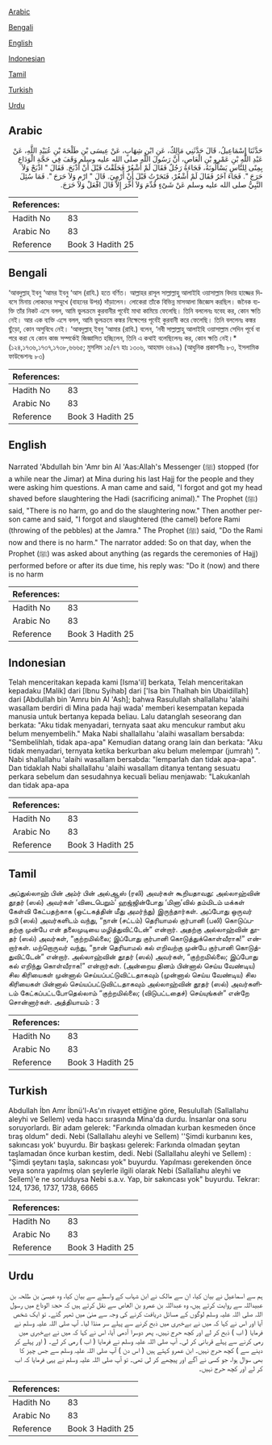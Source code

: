 [Arabic](#arabic)

[Bengali](#bengali)

[English](#english)

[Indonesian](#indonesian)

[Tamil](#tamil)

[Turkish](#turkish)

[Urdu](#urdu)

## Arabic


<div dir="rtl" lang="ar" style={{fontSize:'larger',backgroundColor:'#f8f9fa',padding:20}}>
حَدَّثَنَا إِسْمَاعِيلُ، قَالَ حَدَّثَنِي مَالِكٌ، عَنِ ابْنِ شِهَابٍ، عَنْ عِيسَى بْنِ طَلْحَةَ بْنِ عُبَيْدِ اللَّهِ، عَنْ عَبْدِ اللَّهِ بْنِ عَمْرِو بْنِ الْعَاصِ، أَنَّ رَسُولَ اللَّهِ صلى الله عليه وسلم وَقَفَ فِي حَجَّةِ الْوَدَاعِ بِمِنًى لِلنَّاسِ يَسْأَلُونَهُ، فَجَاءَهُ رَجُلٌ فَقَالَ لَمْ أَشْعُرْ فَحَلَقْتُ قَبْلَ أَنْ أَذْبَحَ‏.‏ فَقَالَ ‏"‏ اذْبَحْ وَلاَ حَرَجَ ‏"‏‏.‏ فَجَاءَ آخَرُ فَقَالَ لَمْ أَشْعُرْ، فَنَحَرْتُ قَبْلَ أَنْ أَرْمِيَ‏.‏ قَالَ ‏"‏ ارْمِ وَلاَ حَرَجَ ‏"‏‏.‏ فَمَا سُئِلَ النَّبِيُّ صلى الله عليه وسلم عَنْ شَىْءٍ قُدِّمَ وَلاَ أُخِّرَ إِلاَّ قَالَ افْعَلْ وَلاَ حَرَجَ‏.‏
</div>
<div style={{backgroundColor:'#f8f9fa',padding:20, marginBottom: 10}}><table> <thead> <tr> <th>References:</th> <th></th> </tr> </thead> <tbody><tr><td>Hadith No</td><td>83</td></tr><tr><td>Arabic No</td><td>83</td></tr><tr><td>Reference</td><td>Book 3 Hadith 25</td></tr></tbody></table></div>

## Bengali


<div dir="ltr" lang="bn" style={{fontSize:'larger',backgroundColor:'#f8f9fa',padding:20}}>
‘আবদুল্লাহ্ ইবনু ‘আমর ইবনু ‘আস (রাযি.) হতে বর্ণিত। আল্লাহর রাসূল সাল্লাল্লাহু আলাইহি ওয়াসাল্লাম বিদায় হাজ্জের দিবসে মিনায় লোকদের সম্মুখে (বাহনের উপর) দাঁড়ালেন। লোকেরা তাঁকে বিভিন্ন মাসআলা জিজ্ঞেস করছিল। জনৈক ব্যক্তি তাঁর নিকট এসে বলল, আমি ভুলক্রমে কুরবানীর পূর্বেই মাথা কামিয়ে ফেলেছি। তিনি বললেনঃ যবেহ কর, কোন ক্ষতি নেই। আর এক ব্যক্তি এসে বলল, আমি ভুলক্রমে কঙ্কর নিক্ষেপের পূর্বেই কুরবানী করে ফেলেছি। তিনি বললেনঃ কঙ্কর ছুঁড়ো, কোন অসুবিধে নেই। ‘আবদুল্লাহ্ ইবনু ‘আমার (রাযি.) বলেন, ‘নবী সাল্লাল্লাহু আলাইহি ওয়াসাল্লাম সেদিন পূর্বে বা পরে করা যে কোন কাজ সম্পর্কেই জিজ্ঞাসিত হচ্ছিলেন, তিনি এ কথাই বলেছিলেনঃ কর, কোন ক্ষতি নেই।* (১২৪,১৭৩৬,১৭৩৭,১৭৩৮,৬৬৬৫; মুসলিম ১৫/৫৭ হাঃ ১৩০৬, আহমাদ ৬৪৯৯) (আধুনিক প্রকাশনীঃ ৮৩, ইসলামিক ফাউন্ডেশনঃ ৮৩)
</div>
<div style={{backgroundColor:'#f8f9fa',padding:20, marginBottom: 10}}><table> <thead> <tr> <th>References:</th> <th></th> </tr> </thead> <tbody><tr><td>Hadith No</td><td>83</td></tr><tr><td>Arabic No</td><td>83</td></tr><tr><td>Reference</td><td>Book 3 Hadith 25</td></tr></tbody></table></div>

## English


<div dir="ltr" lang="en" style={{fontSize:'larger',backgroundColor:'#f8f9fa',padding:20}}>
Narrated 'Abdullah bin 'Amr bin Al 'Aas:Allah's Messenger (ﷺ) stopped (for a while near the Jimar) at Mina during his last Hajj for the people and they were asking him questions. A man came and said, "I forgot and got my head shaved before slaughtering the Hadi (sacrificing animal)." The Prophet (ﷺ) said, "There is no harm, go and do the slaughtering now." Then another person came and said, "I forgot and slaughtered (the camel) before Rami (throwing of the pebbles) at the Jamra." The Prophet (ﷺ) said, "Do the Rami now and there is no harm." The narrator added: So on that day, when the Prophet (ﷺ) was asked about anything (as regards the ceremonies of Hajj) performed before or after its due time, his reply was: "Do it (now) and there is no harm
</div>
<div style={{backgroundColor:'#f8f9fa',padding:20, marginBottom: 10}}><table> <thead> <tr> <th>References:</th> <th></th> </tr> </thead> <tbody><tr><td>Hadith No</td><td>83</td></tr><tr><td>Arabic No</td><td>83</td></tr><tr><td>Reference</td><td>Book 3 Hadith 25</td></tr></tbody></table></div>

## Indonesian


<div dir="ltr" lang="id" style={{fontSize:'larger',backgroundColor:'#f8f9fa',padding:20}}>
Telah menceritakan kepada kami [Isma'il] berkata, Telah menceritakan kepadaku [Malik] dari [Ibnu Syihab] dari ['Isa bin Thalhah bin Ubaidillah] dari [Abdullah bin 'Amru bin Al 'Ash]; bahwa Rasulullah shallallahu 'alaihi wasallam berdiri di Mina pada haji wada' memberi kesempatan kepada manusia untuk bertanya kepada beliau. Lalu datanglah seseorang dan berkata: "Aku tidak menyadari, ternyata saat aku mencukur rambut aku belum menyembelih." Maka Nabi shallallahu 'alaihi wasallam bersabda: "Sembelihlah, tidak apa-apa" Kemudian datang orang lain dan berkata: "Aku tidak menyadari, ternyata ketika berkurban aku belum melempar (jumrah) ". Nabi shallallahu 'alaihi wasallam bersabda: "lemparlah dan tidak apa-apa". Dan tidaklah Nabi shallallahu 'alaihi wasallam ditanya tentang sesuatu perkara sebelum dan sesudahnya kecuali beliau menjawab: "Lakukanlah dan tidak apa-apa
</div>
<div style={{backgroundColor:'#f8f9fa',padding:20, marginBottom: 10}}><table> <thead> <tr> <th>References:</th> <th></th> </tr> </thead> <tbody><tr><td>Hadith No</td><td>83</td></tr><tr><td>Arabic No</td><td>83</td></tr><tr><td>Reference</td><td>Book 3 Hadith 25</td></tr></tbody></table></div>

## Tamil


<div dir="ltr" lang="ta" style={{fontSize:'larger',backgroundColor:'#f8f9fa',padding:20}}>
அப்துல்லாஹ் பின் அம்ர் பின் அல்ஆஸ் (ரலி) அவர்கள் கூறியதாவது: அல்லாஹ்வின் தூதர் (ஸல்) அவர்கள் ‘விடைபெறும்’ ஹஜ்ஜின்போது ‘மினா’வில் தம்மிடம் மக்கள் கேள்வி கேட்பதற்காக (ஒட்டகத்தின் மீது அமர்ந்து) இருந்தார்கள். அப்போது ஒருவர் நபி (ஸல்) அவர்களிடம் வந்து, “நான் (சட்டம்) தெரியாமல் குர்பானி (பலி) கொடுப்பதற்கு முன்பே என் தலைமுடியை மழித்துவிட்டேன்” என்றார். அதற்கு அல்லாஹ்வின் தூதர் (ஸல்) அவர்கள், “குற்றமில்லை; இப்போது குர்பானி கொடுத்துக்கொள்வீராக!” என்றார்கள். மற்றொருவர் வந்து, “நான் தெரியாமல் கல் எறிவற்கு முன்பே குர்பானி கொடுத்துவிட்டேன்” என்றார். அல்லாஹ்வின் தூதர் (ஸல்) அவர்கள், “குற்றமில்லை; இப்போது கல் எறிந்து கொள்வீராக!” என்றார்கள். (அன்றைய தினம் பின்னால் செய்ய வேண்டிய) சில கிரியைகள் முன்னால் செய்யப்பட்டுவிட்டதாகவும் (முன்னால் செய்ய வேண்டிய) சில கிரியைகள் பின்னால் செய்யப்பட்டுவிட்டதாகவும் அல்லாஹ்வின் தூதர் (ஸல்) அவர்களிடம் கேட்கப்பட்டபோதெல்லாம் “குற்றமில்லை; (விடுபட்டதைச்) செய்யுங்கள்” என்றே சொன்னார்கள். அத்தியாயம் : 3
</div>
<div style={{backgroundColor:'#f8f9fa',padding:20, marginBottom: 10}}><table> <thead> <tr> <th>References:</th> <th></th> </tr> </thead> <tbody><tr><td>Hadith No</td><td>83</td></tr><tr><td>Arabic No</td><td>83</td></tr><tr><td>Reference</td><td>Book 3 Hadith 25</td></tr></tbody></table></div>

## Turkish


<div dir="ltr" lang="tr" style={{fontSize:'larger',backgroundColor:'#f8f9fa',padding:20}}>
Abdullah İbn Amr İbnü'l-As'ın rivayet ettiğine göre, Resulullah (Sallallahu aleyhi ve Sellem) veda haccı sırasında Mina'da durdu. İnsanlar ona soru soruyorlardı. Bir adam gelerek: "Farkında olmadan kurban kesmeden önce tıraş oldum" dedi. Nebi (Sallallahu aleyhi ve Sellem) ''Şimdi kurbanını kes, sakıncası yok' buyurdu. Bir başkası gelerek: Farkında olmadan şeytan taşlamadan önce kurban kestim, dedi. Nebi (Sallallahu aleyhi ve Sellem) : "Şimdi şeytanı taşla, sakıncası yok" buyurdu. Yapılması gerekenden önce veya sonra yapılmış olan şeylerle ilgili olarak Nebi (Sallallahu aleyhi ve Sellem)'e ne sorulduysa Nebi s.a.v. Yap, bir sakıncası yok" buyurdu. Tekrar: 124, 1736, 1737, 1738, 6665
</div>
<div style={{backgroundColor:'#f8f9fa',padding:20, marginBottom: 10}}><table> <thead> <tr> <th>References:</th> <th></th> </tr> </thead> <tbody><tr><td>Hadith No</td><td>83</td></tr><tr><td>Arabic No</td><td>83</td></tr><tr><td>Reference</td><td>Book 3 Hadith 25</td></tr></tbody></table></div>

## Urdu


<div dir="rtl" lang="ur" style={{fontSize:'larger',backgroundColor:'#f8f9fa',padding:20}}>
ہم سے اسماعیل نے بیان کیا، ان سے مالک نے ابن شہاب کے واسطے سے بیان کیا، وہ عیسیٰ بن طلحہ بن عبیداللہ سے روایت کرتے ہیں، وہ عبداللہ بن عمرو بن العاص سے نقل کرتے ہیں کہ حجۃ الوداع میں رسول اللہ صلی اللہ علیہ وسلم لوگوں کے مسائل دریافت کرنے کی وجہ سے منیٰ میں ٹھہر گئے۔ تو ایک شخص آیا اور اس نے کہا کہ میں نے بےخبری میں ذبح کرنے سے پہلے سر منڈا لیا۔ آپ صلی اللہ علیہ وسلم نے فرمایا ( اب ) ذبح کر لے اور کچھ حرج نہیں۔ پھر دوسرا آدمی آیا، اس نے کہا کہ میں نے بےخبری میں رمی کرنے سے پہلے قربانی کر لی۔ آپ صلی اللہ علیہ وسلم نے فرمایا ( اب ) رمی کر لے۔ ( اور پہلے کر دینے سے ) کچھ حرج نہیں۔ ابن عمرو کہتے ہیں ( اس دن ) آپ صلی اللہ علیہ وسلم سے جس چیز کا بھی سوال ہوا، جو کسی نے آگے اور پیچھے کر لی تھی۔ تو آپ صلی اللہ علیہ وسلم نے یہی فرمایا کہ اب کر لے اور کچھ حرج نہیں۔
</div>
<div style={{backgroundColor:'#f8f9fa',padding:20, marginBottom: 10}}><table> <thead> <tr> <th>References:</th> <th></th> </tr> </thead> <tbody><tr><td>Hadith No</td><td>83</td></tr><tr><td>Arabic No</td><td>83</td></tr><tr><td>Reference</td><td>Book 3 Hadith 25</td></tr></tbody></table></div>